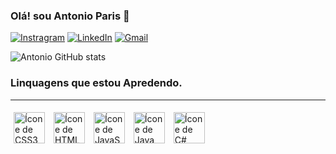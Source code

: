 
### Olá! sou Antonio Paris 👋 

[![Instragram](https://img.shields.io/badge/Instagram-E4405F?style=for-the-badge&logo=instagram&logoColor=white)](https://instagram.com/antonio_paris__) 
[![LinkedIn](https://img.shields.io/badge/LinkedIn-0077B5?style=for-the-badge&logo=linkedin&logoColor=white)](https://www.linkedin.com/in/ant%C3%B4nio-paris-494741343/)
[![Gmail](https://img.shields.io/badge/Gmail-4B4B4B?style=for-the-badge&logo=gmail&logoColor=white)](mailto:antonioparismoraisjunior@gmail.com)


![Antonio GitHub stats](https://github-readme-stats.vercel.app/api?username=AntonioParis&show_icons=true&theme=radical)

### Linquagens que estou Apredendo.
<hr>   

<div style="display: inline-block;">
  <img src="https://cdn.jsdelivr.net/gh/devicons/devicon@latest/icons/css3/css3-original.svg" alt="Ícone de CSS3" width="50" height="50" style="margin: 5px;" />
  <img src="https://cdn.jsdelivr.net/gh/devicons/devicon@latest/icons/html5/html5-original.svg" alt="Ícone de HTML5" width="50" height="50" style="margin: 5px;" />
  <img src="https://cdn.jsdelivr.net/gh/devicons/devicon@latest/icons/javascript/javascript-original.svg" alt="Ícone de JavaScript" width="50" height="50" style="margin: 5px;" />
  <img src="https://cdn.jsdelivr.net/gh/devicons/devicon@latest/icons/java/java-original-wordmark.svg" alt="Ícone de Java" width="50" height="50" style="margin: 5px;" />
  <img src="https://cdn.jsdelivr.net/gh/devicons/devicon@latest/icons/csharp/csharp-original.svg" alt="Ícone de C#" width="50" height="50" style="margin: 5px;" />
</div>
<br>
<br>

